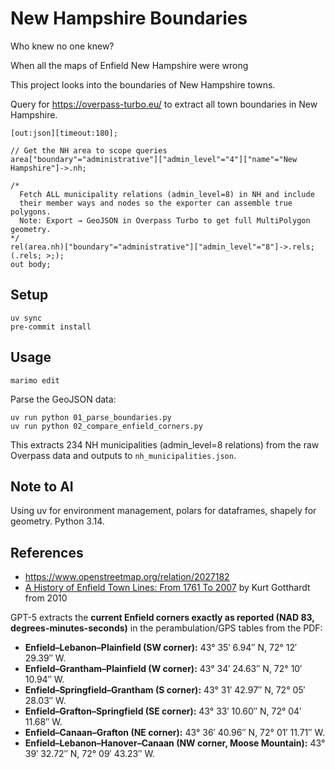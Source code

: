 # New Hampshire Boundaries

Who knew no one knew?

When all the maps of Enfield New Hampshire were wrong

This project looks into the boundaries of New Hampshire towns.

Query for <https://overpass-turbo.eu/> to extract all town boundaries in New Hampshire.

```overpass
[out:json][timeout:180];

// Get the NH area to scope queries
area["boundary"="administrative"]["admin_level"="4"]["name"="New Hampshire"]->.nh;

/*
  Fetch ALL municipality relations (admin_level=8) in NH and include
  their member ways and nodes so the exporter can assemble true polygons.
  Note: Export → GeoJSON in Overpass Turbo to get full MultiPolygon geometry.
*/
rel(area.nh)["boundary"="administrative"]["admin_level"="8"]->.rels;
(.rels; >;);
out body;
```

## Setup

```shell
uv sync
pre-commit install
```

## Usage

```shell
marimo edit
```

Parse the GeoJSON data:

```shell
uv run python 01_parse_boundaries.py
uv run python 02_compare_enfield_corners.py
```

This extracts 234 NH municipalities (admin_level=8 relations) from the raw Overpass data and outputs to `nh_municipalities.json`.

## Note to AI

Using uv for environment management, polars for dataframes, shapely for geometry. Python 3.14.


## References

- https://www.openstreetmap.org/relation/2027182
- [A History of Enfield Town Lines: From 1761 To 2007](https://www.enfieldnh.gov/media/7556) by Kurt Gotthardt from 2010

GPT-5 extracts the **current Enfield corners exactly as reported (NAD 83, degrees-minutes-seconds)** in the perambulation/GPS tables from the PDF:

* **Enfield–Lebanon–Plainfield (SW corner):** 43° 35′ 6.94″ N, 72° 12′ 29.39″ W.
* **Enfield–Grantham–Plainfield (W corner):** 43° 34′ 24.63″ N, 72° 10′ 10.94″ W.
* **Enfield–Springfield–Grantham (S corner):** 43° 31′ 42.97″ N, 72° 05′ 28.03″ W.
* **Enfield–Grafton–Springfield (SE corner):** 43° 33′ 10.60″ N, 72° 04′ 11.68″ W.
* **Enfield–Canaan–Grafton (NE corner):** 43° 36′ 40.96″ N, 72° 01′ 11.71″ W.
* **Enfield–Lebanon–Hanover–Canaan (NW corner, Moose Mountain):** 43° 39′ 32.72″ N, 72° 09′ 43.23″ W.

